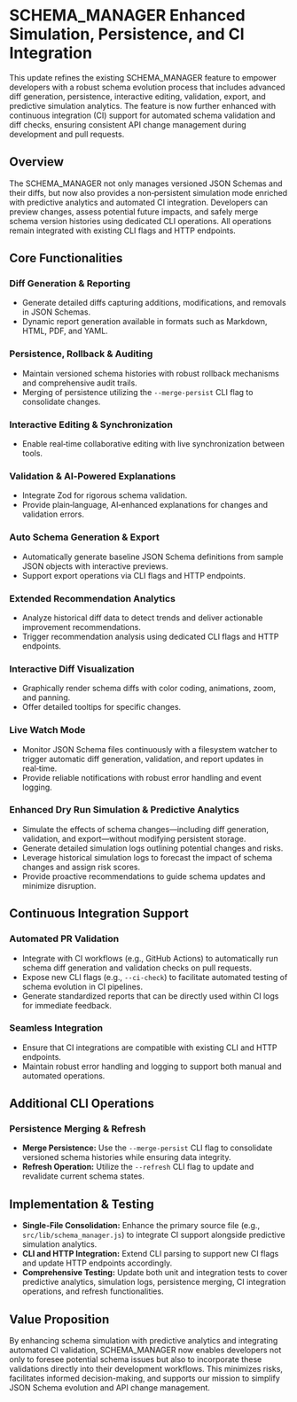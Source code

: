 # SCHEMA_MANAGER Enhanced Simulation, Persistence, and CI Integration

This update refines the existing SCHEMA_MANAGER feature to empower developers with a robust schema evolution process that includes advanced diff generation, persistence, interactive editing, validation, export, and predictive simulation analytics. The feature is now further enhanced with continuous integration (CI) support for automated schema validation and diff checks, ensuring consistent API change management during development and pull requests.

## Overview

The SCHEMA_MANAGER not only manages versioned JSON Schemas and their diffs, but now also provides a non‑persistent simulation mode enriched with predictive analytics and automated CI integration. Developers can preview changes, assess potential future impacts, and safely merge schema version histories using dedicated CLI operations. All operations remain integrated with existing CLI flags and HTTP endpoints.

## Core Functionalities

### Diff Generation & Reporting
- Generate detailed diffs capturing additions, modifications, and removals in JSON Schemas.
- Dynamic report generation available in formats such as Markdown, HTML, PDF, and YAML.

### Persistence, Rollback & Auditing
- Maintain versioned schema histories with robust rollback mechanisms and comprehensive audit trails.
- Merging of persistence utilizing the `--merge-persist` CLI flag to consolidate changes.

### Interactive Editing & Synchronization
- Enable real‑time collaborative editing with live synchronization between tools.

### Validation & AI‑Powered Explanations
- Integrate Zod for rigorous schema validation.
- Provide plain‑language, AI‑enhanced explanations for changes and validation errors.

### Auto Schema Generation & Export
- Automatically generate baseline JSON Schema definitions from sample JSON objects with interactive previews.
- Support export operations via CLI flags and HTTP endpoints.

### Extended Recommendation Analytics
- Analyze historical diff data to detect trends and deliver actionable improvement recommendations.
- Trigger recommendation analysis using dedicated CLI flags and HTTP endpoints.

### Interactive Diff Visualization
- Graphically render schema diffs with color coding, animations, zoom, and panning.
- Offer detailed tooltips for specific changes.

### Live Watch Mode
- Monitor JSON Schema files continuously with a filesystem watcher to trigger automatic diff generation, validation, and report updates in real‑time.
- Provide reliable notifications with robust error handling and event logging.

### Enhanced Dry Run Simulation & Predictive Analytics
- Simulate the effects of schema changes—including diff generation, validation, and export—without modifying persistent storage.
- Generate detailed simulation logs outlining potential changes and risks.
- Leverage historical simulation logs to forecast the impact of schema changes and assign risk scores.
- Provide proactive recommendations to guide schema updates and minimize disruption.

## Continuous Integration Support

### Automated PR Validation
- Integrate with CI workflows (e.g., GitHub Actions) to automatically run schema diff generation and validation checks on pull requests.
- Expose new CLI flags (e.g., `--ci-check`) to facilitate automated testing of schema evolution in CI pipelines.
- Generate standardized reports that can be directly used within CI logs for immediate feedback.

### Seamless Integration
- Ensure that CI integrations are compatible with existing CLI and HTTP endpoints.
- Maintain robust error handling and logging to support both manual and automated operations.

## Additional CLI Operations

### Persistence Merging & Refresh
- **Merge Persistence:** Use the `--merge-persist` CLI flag to consolidate versioned schema histories while ensuring data integrity.
- **Refresh Operation:** Utilize the `--refresh` CLI flag to update and revalidate current schema states.

## Implementation & Testing

- **Single-File Consolidation:** Enhance the primary source file (e.g., `src/lib/schema_manager.js`) to integrate CI support alongside predictive simulation analytics.
- **CLI and HTTP Integration:** Extend CLI parsing to support new CI flags and update HTTP endpoints accordingly.
- **Comprehensive Testing:** Update both unit and integration tests to cover predictive analytics, simulation logs, persistence merging, CI integration operations, and refresh functionalities.

## Value Proposition

By enhancing schema simulation with predictive analytics and integrating automated CI validation, SCHEMA_MANAGER now enables developers not only to foresee potential schema issues but also to incorporate these validations directly into their development workflows. This minimizes risks, facilitates informed decision-making, and supports our mission to simplify JSON Schema evolution and API change management.